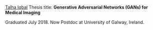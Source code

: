 [Talha Iqbal](https://www.insight-centre.org/our-team/talha-iqbal/)
Thesis title:
**Generative Adversarial Networks (GANs) for Medical Imaging**

Graduated July 2018. Now Postdoc at University of Galway, Ireland. 